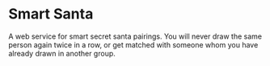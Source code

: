 # Smart Santa

A web service for smart secret santa pairings. You will never draw the same person again twice in a row, or get matched with someone whom you have already drawn in another group.
